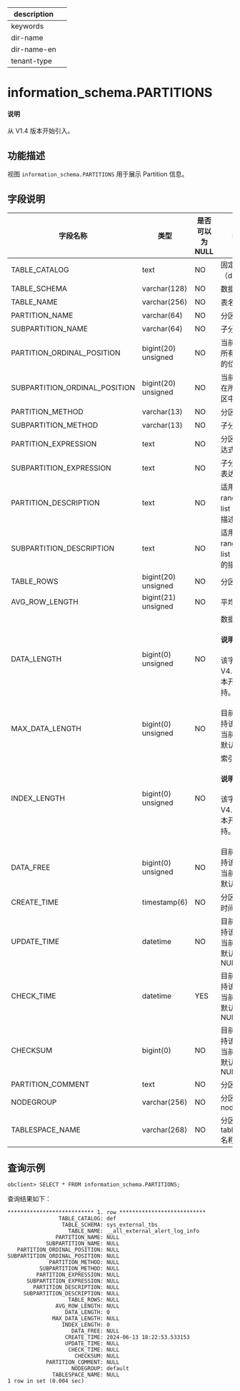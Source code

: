 |description||
|---|---|
|keywords||
|dir-name||
|dir-name-en||
|tenant-type||

# information_schema.PARTITIONS

<main id="notice" type='explain'>
  <h4>说明</h4>
  <p>从 V1.4 版本开始引入。</p>
</main>

## 功能描述

视图 `information_schema.PARTITIONS` 用于展示 Partition 信息。

## 字段说明

|       **字段名称**            |       **类型**      | **是否可以为 NULL** |       **描述**          |
|-------------------------------|---------------------|---------------------|-------------------------|
| TABLE_CATALOG                 | text                | NO | 固定值（def） |
| TABLE_SCHEMA                  | varchar(128)        | NO | 数据库名 |
| TABLE_NAME                    | varchar(256)        | NO | 表名 |
| PARTITION_NAME                | varchar(64)         | NO | 分区名 |
| SUBPARTITION_NAME             | varchar(64)         | NO | 子分区名 |
| PARTITION_ORDINAL_POSITION    | bigint(20) unsigned | NO | 当前分区在所有分区中的位置 |
| SUBPARTITION_ORDINAL_POSITION | bigint(20) unsigned | NO | 当前子分区在所有子分区中的位置 |
| PARTITION_METHOD              | varchar(13)         | NO | 分区类型 |
| SUBPARTITION_METHOD           | varchar(13)         | NO | 子分区类型 |
| PARTITION_EXPRESSION          | text                | NO | 分区函数表达式 |
| SUBPARTITION_EXPRESSION       | text                | NO | 子分区函数表达式 |
| PARTITION_DESCRIPTION         | text                | NO | 适用于 range 和 list 分区的描述 |
| SUBPARTITION_DESCRIPTION      | text                | NO | 适用于 range 和 list 子分区的描述 |
| TABLE_ROWS        | bigint(20) unsigned | NO  | 分区的行数  |
| AVG_ROW_LENGTH    | bigint(21) unsigned | NO  | 平均行长度  |
| DATA_LENGTH       | bigint(0) unsigned  | NO  | 数据长度<main id="notice" type='explain'><h4>说明</h4><p>该字段从 V4.2.4 版本开始支持。</p></main> |
| MAX_DATA_LENGTH   | bigint(0) unsigned  | NO  | 目前暂不支持该字段，当前该字段默认为 0 |
| INDEX_LENGTH      | bigint(0) unsigned  | NO  | 索引长度<main id="notice" type='explain'><h4>说明</h4><p>该字段从 V4.2.4 版本开始支持。</p></main> |
| DATA_FREE         | bigint(0) unsigned  | NO  | 目前暂不支持该字段，当前该字段默认为 0 |
| CREATE_TIME       | timestamp(6)        | NO  | 分区的创建时间  |
| UPDATE_TIME       | datetime            | NO  | 目前暂不支持该字段，当前该字段默认为 NULL |
| CHECK_TIME        | datetime            | YES | 目前暂不支持该字段，当前该字段默认为 NULL |
| CHECKSUM          | bigint(0)           | NO  | 目前暂不支持该字段，当前该字段默认为 NULL |
| PARTITION_COMMENT | text                | NO  | 分区注释 |
| NODEGROUP         | varchar(256)        | NO  | 分区所属的 nodegroup |
| TABLESPACE_NAME   | varchar(268)        | NO  | 分区所属的 tablespace 名称 |

##  查询示例

```shell
obclient> SELECT * FROM information_schema.PARTITIONS;
```

查询结果如下：

```shell
*************************** 1. row ***************************
                TABLE_CATALOG: def
                 TABLE_SCHEMA: sys_external_tbs
                   TABLE_NAME: __all_external_alert_log_info
               PARTITION_NAME: NULL
            SUBPARTITION_NAME: NULL
   PARTITION_ORDINAL_POSITION: NULL
SUBPARTITION_ORDINAL_POSITION: NULL
             PARTITION_METHOD: NULL
          SUBPARTITION_METHOD: NULL
         PARTITION_EXPRESSION: NULL
      SUBPARTITION_EXPRESSION: NULL
        PARTITION_DESCRIPTION: NULL
     SUBPARTITION_DESCRIPTION: NULL
                   TABLE_ROWS: NULL
               AVG_ROW_LENGTH: NULL
                  DATA_LENGTH: 0
              MAX_DATA_LENGTH: NULL
                 INDEX_LENGTH: 0
                    DATA_FREE: NULL
                  CREATE_TIME: 2024-06-13 18:22:53.533153
                  UPDATE_TIME: NULL
                   CHECK_TIME: NULL
                     CHECKSUM: NULL
            PARTITION_COMMENT: NULL
                    NODEGROUP: default
              TABLESPACE_NAME: NULL
1 row in set (0.004 sec)
```